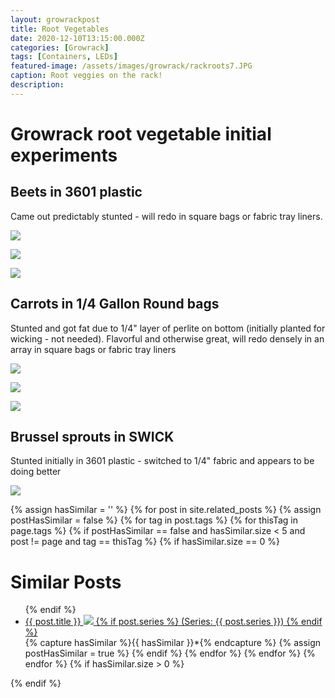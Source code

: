 ```yaml
---
layout: growrackpost
title: Root Vegetables
date: 2020-12-10T13:15:00.000Z
categories: [Growrack]
tags: [Containers, LEDs]
featured-image: /assets/images/growrack/rackroots7.JPG
caption: Root veggies on the rack! 
description: 
---
```


# Growrack root vegetable initial experiments
 
## Beets in 3601 plastic
 
Came out predictably stunted - will redo in square bags or fabric tray liners.
 
<a data-fancybox="gallery" href="/assets/images/growrack/rackroots3.JPG"><img class="projectimage" src="/assets/images/growrack/rackroots3.JPG"></a>
 
<a data-fancybox="gallery" href="/assets/images/growrack/rackroots2.JPG"><img class="projectimage" src="/assets/images/growrack/rackroots2.JPG"></a>
 
<a data-fancybox="gallery" href="/assets/images/growrack/rackroots1.JPG"><img class="projectimage" src="/assets/images/growrack/rackroots1.JPG"></a>
 
## Carrots in 1/4 Gallon Round bags
 
Stunted and got fat due to 1/4" layer of perlite on bottom (initially planted for wicking - not needed). Flavorful and otherwise great, will redo densely in an array in square bags or fabric tray liners
 
<a data-fancybox="gallery" href="/assets/images/growrack/rackroots6.JPG"><img class="projectimage" src="/assets/images/growrack/rackroots6.JPG"></a>
 
<a data-fancybox="gallery" href="/assets/images/growrack/rackroots5.JPG"><img class="projectimage" src="/assets/images/growrack/rackroots5.JPG"></a>
 
<a data-fancybox="gallery" href="/assets/images/growrack/rackroots7.JPG"><img class="projectimage" src="/assets/images/growrack/rackroots7.JPG"></a>
 
## Brussel sprouts in SWICK
 
Stunted initially in 3601 plastic - switched to 1/4" fabric and appears to be doing better
 
<a data-fancybox="gallery" href="/assets/images/growrack/rackroots10.JPG"><img class="projectimage" src="/assets/images/growrack/rackroots10.JPG"></a>
 
{% assign hasSimilar = '' %}
{% for post in site.related_posts %}
{% assign postHasSimilar = false %}
{% for tag in post.tags %}
{% for thisTag in page.tags %}
{% if postHasSimilar == false and hasSimilar.size < 5 and post != page and tag == thisTag %}
{% if hasSimilar.size == 0 %}
# Similar Posts
<ul>
{% endif %}
<li class="relatedPost">
<a href="{{ site.url }}{{ post.url }}">{{ post.title }}
<img src="{{ post.featured-image }}" class='postlistimage' />
{% if post.series %}
(Series: {{ post.series }})
{% endif %}
</a>
</li>
{% capture hasSimilar %}{{ hasSimilar }}*{% endcapture %}
{% assign postHasSimilar = true %}
{% endif %}
{% endfor %}
{% endfor %}
{% endfor %}
{% if hasSimilar.size > 0 %}
</ul>
{% endif %}
